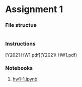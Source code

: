 # Assignment 1

### File structue 
```sh

```

### Instructions
[Y2021 HW1.pdf](Y2021\ HW1.pdf)

### Notebooks

1. [hw1-1.ipynb](src/hw1-1.ipynb)
